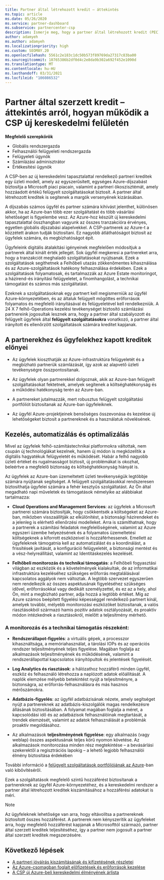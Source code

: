 ```yaml
---
title: Partner által létrehozott kredit – áttekintés
ms.topic: article
ms.date: 05/26/2020
ms.service: partner-dashboard
ms.subservice: partnercenter-csp
description: Ismerje meg, hogy a partner által létrehozott kredit (PEC) hogyan kínál egyszerűsített, egységes Azure-díjszabást és hozzáadott értékű felügyelt szolgáltatásokat, miközben segít a verseny kiiktatásában a margón.
author: adamyeh
ms.author: adamyeh
ms.localizationpriority: high
ms.custom: SEOMAY.20
ms.openlocfilehash: 5561c2e183c1dc50b573f89769da27317c83ba00
ms.sourcegitcommit: 10765386b2df0d4c2e8da9b302a692f452e1090d
ms.translationtype: MT
ms.contentlocale: hu-HU
ms.lasthandoff: 03/31/2021
ms.locfileid: "106086532"
---
```

# <a name="partner-earned-credit---an-overview-of-how-it-works-in-the-new-commerce-experience-in-csp"></a>Partner által szerzett kredit – áttekintés arról, hogyan működik a CSP új kereskedelmi felületén

**Megfelelő szerepkörök**

- Globális rendszergazda
- Felhasználói felügyeleti rendszergazda
- Felügyeleti ügynök
- Számlázási adminisztrátor
- Értékesítési ügynök

A CSP-ben az új kereskedelmi tapasztalattal rendelkező partneri kreditek egy üzleti modell, amely az egyszerűsített, egységes Azure-díjszabást biztosítja a Microsoft piaci piacain, valamint a partneri ökoszisztémát, amely hozzáadott értékű felügyelt szolgáltatásokat biztosít. A partner által létrehozott kreditek is segítenek a margók versenyének kizárásában.

A díjszabás számos ügyfél és partner számára kihívást jelenthet, különösen akkor, ha az Azure-ban több ezer szolgáltatást és több vásárlási lehetőséget is figyelembe vesz. Az Azure-hoz készült új kereskedelmi tapasztalattal összhangban vagyunk az összes tranzakcióra érvényes, egyetlen globális díjszabási alapelvekkel. A CSP-partnerek az Azure-t a közzétett árakon tudják biztosítani. Ez nagyobb átláthatóságot biztosít az ügyfelek számára, és megbízhatóságot épít.

Ügyfeleink digitális átalakítási igényeinek megfelelően módosítjuk a partnerek által kínált érték jellegét. Sok ügyfél megkeresi a partnereket arra, hogy a tranzakciót meghaladó szolgáltatásokat nyújtsanak. Ezek a szolgáltatások segíthetnek a Felhőbeli utazás zökkenőmentes kihasználása és az Azure-szolgáltatások hatékony felhasználása érdekében. Ezek a szolgáltatások folyamatosak, és tartalmazzák az Azure Estate monitoringot, a házirend-és irányítási felügyeletet, a finomhangolást, a technikai támogatást és számos más szolgáltatást. 

Ezeknek a szolgáltatásoknak egy partnert kell megismerniük az ügyfél Azure-környezetében, és az általuk felügyelt mögöttes erőforrások folyamatos és megfelelő irányításával és felügyeletével kell rendelkezniük. A 24 X 7 felhő-Operations kezelési tevékenységet biztosító számlázási partnereink jogosultak lesznek arra, hogy a partner által szabályozott és felügyelt ügyfelek által **felügyelt szolgáltatásokra** vonatkozó, a partner által irányított és ellenőrzött szolgáltatások számára kreditet kapjanak.


## <a name="benefits-of-the-partner-earned-credit-for-partners-and-customers"></a>A partnerekhez és ügyfelekhez kapott kreditek előnyei

- Az ügyfelek kioszthatják az Azure-infrastruktúra felügyeletét és a megbízható partnerük számlázását, így azok az alapvető üzleti tevékenységre összpontosítanak.

- Az ügyfelek olyan partnerekkel dolgoznak, akik az Azure-ban felügyelt szolgáltatásokat fektetnek, amelyek segítenek a költséghatékonyság és a működési hatékonyság terén az Azure-ban.

- A partnereket jutalmazzák, mert robusztus felügyelt szolgáltatási portfóliót biztosítanak az Azure-ban ügyfeleiknek.  

- Az ügyfél Azure-projektjeinek bensőséges összevonása és kezelése új lehetőségeket biztosít a partnereknek és a használatuk növelésének. 

## <a name="manage-automate-and-optimize"></a>Kezelés, automatizálás és optimalizálás

Mivel az ügyfelek felhő-számítástechnikai platformokra váltottak, nem csupán új technológiákat kezelnek, hanem új módon is megközelítik a digitális hagyatékuk felügyeletét és működését. Habár a felhő nagyobb üzleti értéket és rugalmasságot biztosít, új problémákat is okozhat, beleértve a megfelelő biztonság és költséghatékonyság hiányát is. 

Az ügyfelek az Azure-ban üzemeltetett üzleti tevékenységük legtöbbje számára nyújtanak segítséget. A felügyelt szolgáltatásokkal rendszeresen biztosíthatja ügyfelei számára a fehér kesztyűs szolgáltatást. Az Ön által megadható napi műveletek és támogatások némelyike az alábbiakat tartalmazza:

- **Cloud Operations and Management Services**: az ügyfelek a Microsoft partnerei számára biztosítják, hogy csökkentsék a költségeket az Azure-ban, miközben visszaállítják az elkülönítést, a biztonsági házirendeket és a jelenleg is elérhető ellenőrzési modelleket. Arra is számíthatnak, hogy a partnerek a számítási feladatok megfelelőségének, valamint az Azure egyszeri üzembe helyezésének és a folyamatos üzemeltetési költségeknek a kiforrott eszközeivel is hozzáférhessenek. Emellett az ügyfeleknek támogatnia kell az automatizálást és a koordinálást, a frissítések javítását, a konfiguráció felügyeletét, a biztonsági mentést és a vész-helyreállítást, valamint az Identitáskezelés kezelését. 

- **Felhőbeli monitorozás és technikai támogatás**: a Felhőbeli fogyasztási világban az eszközök és a követelmények kialakultak, de az informatikai infrastruktúra kezeléséhez szükséges erőforrás megtalálásával kapcsolatos aggályok nem változtak. A legtöbb szervezet egyszerűen nem rendelkezik az összes aspektusának figyeléséhez szükséges idővel, erőforrásokkal vagy dedikált személyzettel, és ez az a hely, ahol Ön, mint a megbízható partner, adja hozzá a legtöbb értéket. Míg az Azure számos beépített figyelési képességgel rendelkező partnert kínál, amelyek további, mélyebb monitorozási eszközöket biztosítanak, a valós riasztásokból származó hamis pozitív adatok osztályozását, és proaktív módon intézkednek a riasztásokról, mielőtt a teljesítmény mérhető. 


### <a name="included-in-monitoring-and-technical-support"></a>A monitorozás és a technikai támogatás részeként:

- **Rendszerállapot-figyelés**: a virtuális gépek, a processzor kihasználtsága, a memóriahasználat, a tárolási IOPs és az operációs rendszer teljesítményének teljes figyelése. Magában foglalja az alkalmazások teljesítményének és működésének, valamint a rendszerállapottal kapcsolatos irányítópultok és jelentések figyelését.

- **Log Analytics és riasztások**: a hálózathoz hozzáférő minden ügyfél, eszköz és felhasználó létrehozza a naplózott adatok előállítását. A naplók elemzése mélyebb betekintést nyújt a teljesítményre, a biztonságra, az erőforrás-felhasználásra és más hasznos mérőszámokra.

- **Adatbázis-figyelés**: az ügyfél adatbázisának nézete, amely segítséget nyújt a partnereknek az adatbázis-kiszolgálók magas rendelkezésre állásának biztosításában. A folyamat magában foglalja a méret, a kapcsolódási idő és az adatbázisok felhasználóinak megtartását, a trendek elemzését, valamint az adatok felhasználását a problémák proaktív megoldásához.

- Az alkalmazások **teljesítményének figyelése**: egy alkalmazás (vagy weblap) összes aspektusának teljes körű nyomon követése. Az alkalmazások monitorozása minden rész megtekintése – a bevásárlási szekerektől a regisztrációs lapokig – a lehető legjobb felhasználói élmény biztosítása érdekében

További információ a [felügyelt szolgáltatások portfóliójának az Azure](https://partner.microsoft.com/campaigns/cloud-playbooks-thank-you)-ban való kibővítéséről.

Ezek a szolgáltatások megfelelő szintű hozzáférést biztosítanak a partnereknek az ügyfél Azure-környezetéhez, és a kereskedelmi rendszer a partner által létrehozott kreditek kiszámításához a hozzáférési adatokat is méri.  

>[!Note]
>Az ügyfeleknek lehetősége van arra, hogy eltávolítsa a partnereknek biztosított összes hozzáférést. A partnerek nem kényszerítik az ügyfeleket arra, hogy megfelelő hozzáférést kapjanak a Microsofttól származó, partner által szerzett kreditek teljesítéséhez, így a partner nem jogosult a partner által szerzett kreditek megszerzésére.

## <a name="next-steps"></a>Következő lépések

- [A partneri jóváírás kiszámításának és kifizetésének részletei](partner-earned-credit-explanation.md)
- [Az Azure-csomagban foglalt előfizetések és erőforrások kezelése](azure-plan-manage.md)
- [A CSP új Azure-beli kereskedelmi élményének árlista](azure-plan-price-list.md)